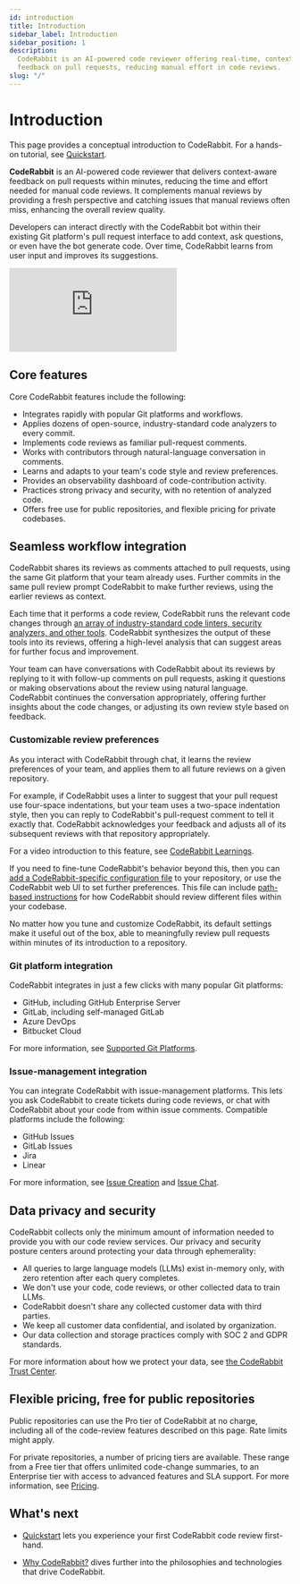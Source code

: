 ```yaml
---
id: introduction
title: Introduction
sidebar_label: Introduction
sidebar_position: 1
description:
  CodeRabbit is an AI-powered code reviewer offering real-time, context-aware
  feedback on pull requests, reducing manual effort in code reviews.
slug: "/"
---
```


# Introduction

This page provides a conceptual introduction to CodeRabbit. For a hands-on tutorial, see [Quickstart](/getting-started/quickstart/).

**CodeRabbit** is an AI-powered code reviewer that delivers context-aware feedback on pull requests within minutes, reducing the time and effort needed for manual code reviews. It complements manual reviews by providing a fresh perspective and catching issues that manual reviews often miss, enhancing the overall review quality.

Developers can interact directly with the CodeRabbit bot within their existing Git platform's pull request interface to add context, ask questions, or even have the bot generate code. Over time, CodeRabbit learns from user input and improves its suggestions.

<div class="video-container">
  <iframe src="https://www.youtube.com/embed/3SyUOSebG7E?si=i0oT9RAnH0PW81lY" title="YouTube video player" frameBorder="0" allow="accelerometer; autoplay; clipboard-write; encrypted-media; gyroscope; picture-in-picture; web-share" referrerPolicy="strict-origin-when-cross-origin" allowFullScreen></iframe>
</div>

## Core features

Core CodeRabbit features include the following:

- Integrates rapidly with popular Git platforms and workflows.
- Applies dozens of open-source, industry-standard code analyzers to every commit.
- Implements code reviews as familiar pull-request comments.
- Works with contributors through natural-language conversation in comments.
- Learns and adapts to your team's code style and review preferences.
- Provides an observability dashboard of code-contribution activity.
- Practices strong privacy and security, with no retention of analyzed code.
- Offers free use for public repositories, and flexible pricing for private codebases.

## Seamless workflow integration

CodeRabbit shares its reviews as comments attached to pull requests, using the same Git platform that your team already uses. Further commits in the same pull review prompt CodeRabbit to make further reviews, using the earlier reviews as context.

Each time that it performs a code review, CodeRabbit runs the relevant code changes through [an array of industry-standard code linters, security analyzers, and other tools](/tools/). CodeRabbit synthesizes the output of these tools into its reviews, offering a high-level analysis that can suggest areas for further focus and improvement.

Your team can have conversations with CodeRabbit about its reviews by replying to it with follow-up comments on pull requests, asking it questions or making observations about the review using natural language. CodeRabbit continues the conversation appropriately, offering further insights about the code changes, or adjusting its own review style based on feedback.

### Customizable review preferences

As you interact with CodeRabbit through chat, it learns the review preferences of your team, and applies them to all future reviews on a given repository.

For example, if CodeRabbit uses a linter to suggest that your pull request use four-space indentations, but your team uses a two-space indentation style, then you can reply to CodeRabbit's pull-request comment to tell it exactly that. CodeRabbit acknowledges your feedback and adjusts all of its subsequent reviews with that repository appropriately.

For a video introduction to this feature, see [CodeRabbit Learnings](https://www.youtube.com/watch?v=Yu0cmmOYA-U).

If you need to fine-tune CodeRabbit's behavior beyond this, then you can [add a CodeRabbit-specific configuration file](/getting-started/configure-coderabbit) to your repository, or use the CodeRabbit web UI to set further preferences. This file can include [path-based instructions](/guides/review-instructions) for how CodeRabbit should review different files within your codebase.

No matter how you tune and customize CodeRabbit, its default settings make it useful out of the box, able to meaningfully review pull requests within minutes of its introduction to a repository.

### Git platform integration

CodeRabbit integrates in just a few clicks with many popular Git platforms:

- GitHub, including GitHub Enterprise Server
- GitLab, including self-managed GitLab
- Azure DevOps
- Bitbucket Cloud

For more information, see [Supported Git Platforms](/platforms/).

### Issue-management integration

You can integrate CodeRabbit with issue-management platforms. This lets you ask CodeRabbit to create tickets during code reviews, or chat with CodeRabbit about your code from within issue comments. Compatible platforms include the following:

- GitHub Issues
- GitLab Issues
- Jira
- Linear

For more information, see [Issue Creation](/guides/issue-creation) and [Issue Chat](/guides/issue-chat).

## Data privacy and security

CodeRabbit collects only the minimum amount of information needed to provide you with our code review services. Our privacy and security posture centers around protecting your data through ephemerality:

- All queries to large language models (LLMs) exist in-memory only, with zero retention after each query completes.
- We don't use your code, code reviews, or other collected data to train LLMs.
- CodeRabbit doesn't share any collected customer data with third parties.
- We keep all customer data confidential, and isolated by organization.
- Our data collection and storage practices comply with SOC 2 and GDPR standards.

For more information about how we protect your data, see [the CodeRabbit Trust Center](https://trust.coderabbit.ai).

## Flexible pricing, free for public repositories

Public repositories can use the Pro tier of CodeRabbit at no charge, including all of the code-review features described on this page. Rate limits might apply.

For private repositories, a number of pricing tiers are available. These range from a Free tier that offers unlimited code-change summaries, to an Enterprise tier with access to advanced features and SLA support. For more information, see [Pricing](https://www.coderabbit.ai/pricing).

## What's next

- [Quickstart](/getting-started/quickstart/) lets you experience your first CodeRabbit code review first-hand.

- [Why CodeRabbit?](/overview/why-coderabbit) dives further into the philosophies and technologies that drive CodeRabbit.
